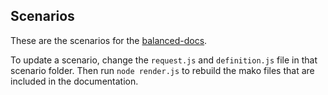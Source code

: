 Scenarios
---------

These are the scenarios for the [balanced-docs](https://github.com/balanced/balanced-docs).

To update a scenario, change the `request.js` and `definition.js` file in that scenario folder.
Then run `node render.js` to rebuild the mako files that are included in the documentation.
